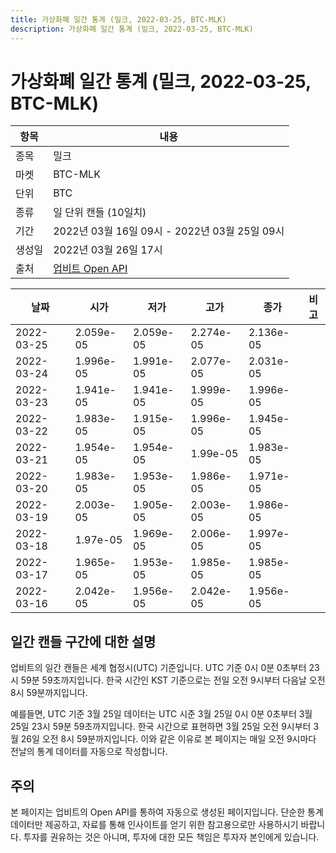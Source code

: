 ```yaml
---
title: 가상화폐 일간 통계 (밀크, 2022-03-25, BTC-MLK)
description: 가상화폐 일간 통계 (밀크, 2022-03-25, BTC-MLK)
---
```



가상화폐 일간 통계 (밀크, 2022-03-25, BTC-MLK)
===

|항목|내용|
|--|--|
|종목|밀크|
|마켓|BTC-MLK|
|단위|BTC|
|종류|일 단위 캔들 (10일치)|
|기간|2022년 03월 16일 09시 - 2022년 03월 25일 09시|
|생성일|2022년 03월 26일 17시|
|출처|[업비트 Open API](https://docs.upbit.com)|


|날짜|시가|저가|고가|종가|비고|
|--|--|--|--|--|--|
|2022-03-25|2.059e-05|2.059e-05|2.274e-05|2.136e-05|    |
|2022-03-24|1.996e-05|1.991e-05|2.077e-05|2.031e-05|    |
|2022-03-23|1.941e-05|1.941e-05|1.999e-05|1.996e-05|    |
|2022-03-22|1.983e-05|1.915e-05|1.996e-05|1.945e-05|    |
|2022-03-21|1.954e-05|1.954e-05|1.99e-05|1.983e-05|    |
|2022-03-20|1.983e-05|1.953e-05|1.986e-05|1.971e-05|    |
|2022-03-19|2.003e-05|1.905e-05|2.003e-05|1.986e-05|    |
|2022-03-18|1.97e-05|1.969e-05|2.006e-05|1.997e-05|    |
|2022-03-17|1.965e-05|1.953e-05|1.985e-05|1.985e-05|    |
|2022-03-16|2.042e-05|1.956e-05|2.042e-05|1.956e-05|    |


일간 캔들 구간에 대한 설명
---


업비트의 일간 캔들은 세계 협정시(UTC) 기준입니다. 
UTC 기준 0시 0분 0초부터 23시 59분 59초까지입니다. 
한국 시간인 KST 기준으로는 전일 오전 9시부터 다음날 오전 8시 59분까지입니다. 


예를들면, UTC 기준 3월 25일 데이터는 UTC 시준 3월 25일 0시 0분 0초부터 3월 25일 23시 59분 59초까지입니다. 
한국 시간으로 표현하면 3월 25일 오전 9시부터 3월 26일 오전 8시 59분까지입니다. 
이와 같은 이유로 본 페이지는 매일 오전 9시마다 전날의 통계 데이터를 자동으로 작성합니다. 


주의
---


본 페이지는 업비트의 Open API를 통하여 자동으로 생성된 페이지입니다. 
단순한 통계 데이터만 제공하고, 자료를 통해 인사이트를 얻기 위한 참고용으로만 사용하시기 바랍니다. 
투자를 권유하는 것은 아니며, 투자에 대한 모든 책임은 투자자 본인에게 있습니다. 
